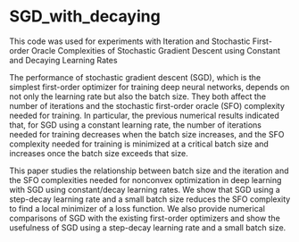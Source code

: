 # SGD_with_decaying
This code was used for experiments with Iteration and Stochastic First-order Oracle Complexities of Stochastic Gradient Descent using Constant and Decaying Learning Rates

The performance of stochastic gradient descent (SGD), which is the simplest first-order optimizer for training deep neural networks, depends on not only the learning rate but also the batch size. They both affect the number of iterations and the stochastic first-order oracle (SFO) complexity needed for training. In particular, the previous numerical results indicated that, for SGD using a constant learning rate, the number of iterations needed for training decreases when the batch size increases, and the SFO complexity needed for training is minimized at a critical batch size and increases once the batch size exceeds that size. 

This paper studies the relationship between batch size and the iteration and the SFO complexities needed for nonconvex optimization in deep learning with SGD using constant/decay learning rates. We show that SGD using a step-decay learning rate and a small batch size reduces the SFO complexity to find a local minimizer of a loss function. We also provide numerical comparisons of SGD with the existing first-order optimizers and show the usefulness of SGD using a step-decay learning rate and a small batch size.
